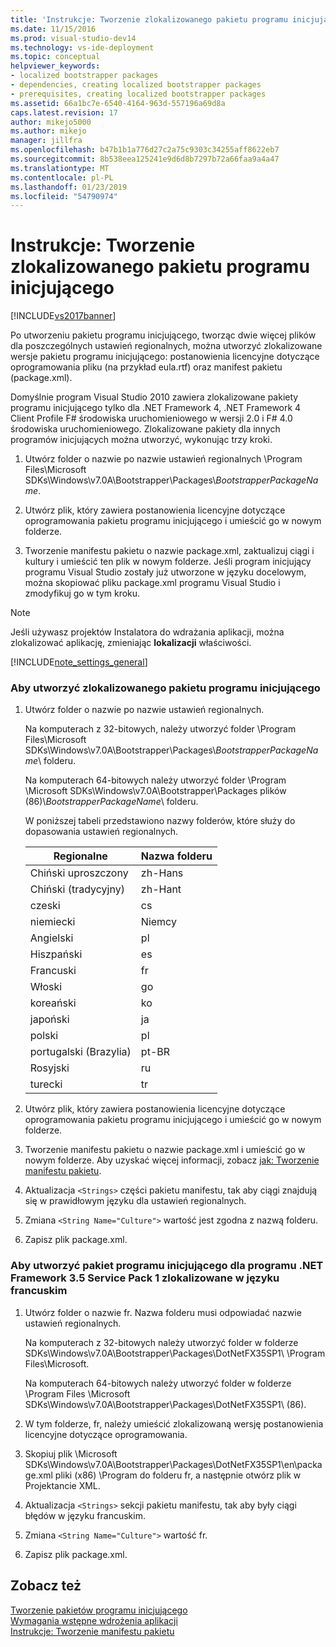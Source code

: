 ```yaml
---
title: 'Instrukcje: Tworzenie zlokalizowanego pakietu programu inicjującego | Dokumentacja firmy Microsoft'
ms.date: 11/15/2016
ms.prod: visual-studio-dev14
ms.technology: vs-ide-deployment
ms.topic: conceptual
helpviewer_keywords:
- localized bootstrapper packages
- dependencies, creating localized bootstrapper packages
- prerequisites, creating localized bootstrapper packages
ms.assetid: 66a1bc7e-6540-4164-963d-557196a69d8a
caps.latest.revision: 17
author: mikejo5000
ms.author: mikejo
manager: jillfra
ms.openlocfilehash: b47b1b1a776d27c2a75c9303c34255aff8622eb7
ms.sourcegitcommit: 8b538eea125241e9d6d8b7297b72a66faa9a4a47
ms.translationtype: MT
ms.contentlocale: pl-PL
ms.lasthandoff: 01/23/2019
ms.locfileid: "54790974"
---
```

# <a name="how-to-create-a-localized-bootstrapper-package"></a>Instrukcje: Tworzenie zlokalizowanego pakietu programu inicjującego
[!INCLUDE[vs2017banner](../includes/vs2017banner.md)]

Po utworzeniu pakietu programu inicjującego, tworząc dwie więcej plików dla poszczególnych ustawień regionalnych, można utworzyć zlokalizowane wersje pakietu programu inicjującego: postanowienia licencyjne dotyczące oprogramowania pliku (na przykład eula.rtf) oraz manifest pakietu (package.xml).  
  
 Domyślnie program Visual Studio 2010 zawiera zlokalizowane pakiety programu inicjującego tylko dla .NET Framework 4, .NET Framework 4 Client Profile F# środowiska uruchomieniowego w wersji 2.0 i F# 4.0 środowiska uruchomieniowego. Zlokalizowane pakiety dla innych programów inicjujących można utworzyć, wykonując trzy kroki.  
  
1.  Utwórz folder o nazwie po nazwie ustawień regionalnych \Program Files\Microsoft SDKs\Windows\v7.0A\Bootstrapper\Packages\\*BootstrapperPackageName*.  
  
2.  Utwórz plik, który zawiera postanowienia licencyjne dotyczące oprogramowania pakietu programu inicjującego i umieścić go w nowym folderze.  
  
3.  Tworzenie manifestu pakietu o nazwie package.xml, zaktualizuj ciągi i kultury i umieścić ten plik w nowym folderze. Jeśli program inicjujący programu Visual Studio zostały już utworzone w języku docelowym, można skopiować pliku package.xml programu Visual Studio i zmodyfikuj go w tym kroku.  
  
> [!NOTE]
>  Jeśli używasz projektów Instalatora do wdrażania aplikacji, można zlokalizować aplikację, zmieniając **lokalizacji** właściwości.  
  
 [!INCLUDE[note_settings_general](../includes/note-settings-general-md.md)]  
  
### <a name="to-create-a-localized-bootstrapper-package"></a>Aby utworzyć zlokalizowanego pakietu programu inicjującego  
  
1.  Utwórz folder o nazwie po nazwie ustawień regionalnych.  
  
     Na komputerach z 32-bitowych, należy utworzyć folder \Program Files\Microsoft SDKs\Windows\v7.0A\Bootstrapper\Packages\\*BootstrapperPackageName*\ folderu.  
  
     Na komputerach 64-bitowych należy utworzyć folder \Program \Microsoft SDKs\Windows\v7.0A\Bootstrapper\Packages plików (86)\\*BootstrapperPackageName*\ folderu.  
  
     W poniższej tabeli przedstawiono nazwy folderów, które służy do dopasowania ustawień regionalnych.  
  
    |Regionalne|Nazwa folderu|  
    |------------|-----------------|  
    |Chiński uproszczony|zh-Hans|  
    |Chiński (tradycyjny)|zh-Hant|  
    |czeski|cs|  
    |niemiecki|Niemcy|  
    |Angielski|pl|  
    |Hiszpański|es|  
    |Francuski|fr|  
    |Włoski|go|  
    |koreański|ko|  
    |japoński|ja|  
    |polski|pl|  
    |portugalski (Brazylia)|pt-BR|  
    |Rosyjski|ru|  
    |turecki|tr|  
  
2.  Utwórz plik, który zawiera postanowienia licencyjne dotyczące oprogramowania pakietu programu inicjującego i umieścić go w nowym folderze.  
  
3.  Tworzenie manifestu pakietu o nazwie package.xml i umieścić go w nowym folderze. Aby uzyskać więcej informacji, zobacz [jak: Tworzenie manifestu pakietu](../deployment/how-to-create-a-package-manifest.md).  
  
4.  Aktualizacja `<Strings>` części pakietu manifestu, tak aby ciągi znajdują się w prawidłowym języku dla ustawień regionalnych.  
  
5.  Zmiana `<String Name="Culture">` wartość jest zgodna z nazwą folderu.  
  
6.  Zapisz plik package.xml.  
  
### <a name="to-create-a-bootstrapper-package-for-net-framework-35-service-pack-1-localized-in-french"></a>Aby utworzyć pakiet programu inicjującego dla programu .NET Framework 3.5 Service Pack 1 zlokalizowane w języku francuskim  
  
1.  Utwórz folder o nazwie fr. Nazwa folderu musi odpowiadać nazwie ustawień regionalnych.  
  
     Na komputerach z 32-bitowych należy utworzyć folder w folderze SDKs\Windows\v7.0A\Bootstrapper\Packages\DotNetFX35SP1\ \Program Files\Microsoft.  
  
     Na komputerach 64-bitowych należy utworzyć folder w folderze \Program Files \Microsoft SDKs\Windows\v7.0A\Bootstrapper\Packages\DotNetFX35SP1\ (86).  
  
2.  W tym folderze, fr, należy umieścić zlokalizowaną wersję postanowienia licencyjne dotyczące oprogramowania.  
  
3.  Skopiuj plik \Microsoft SDKs\Windows\v7.0A\Bootstrapper\Packages\DotNetFX35SP1\en\package.xml pliki (x86) \Program do folderu fr, a następnie otwórz plik w Projektancie XML.  
  
4.  Aktualizacja `<Strings>` sekcji pakietu manifestu, tak aby były ciągi błędów w języku francuskim.  
  
5.  Zmiana `<String Name="Culture">` wartość fr.  
  
6.  Zapisz plik package.xml.  
  
## <a name="see-also"></a>Zobacz też  
 [Tworzenie pakietów programu inicjującego](../deployment/creating-bootstrapper-packages.md)   
 [Wymagania wstępne wdrożenia aplikacji](../deployment/application-deployment-prerequisites.md)   
 [Instrukcje: Tworzenie manifestu pakietu](../deployment/how-to-create-a-package-manifest.md)
